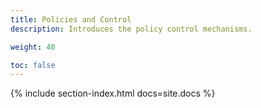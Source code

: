 ```yaml
---
title: Policies and Control
description: Introduces the policy control mechanisms.

weight: 40

toc: false
---
```


{% include section-index.html docs=site.docs %}
